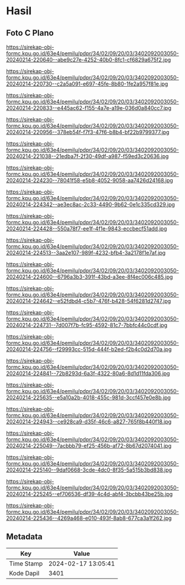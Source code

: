 # Hasil

## Foto C Plano

https://sirekap-obj-formc.kpu.go.id/63e4/pemilu/pdpr/34/02/09/20/03/3402092003050-20240214-220640--abe9c27e-4252-40b0-8fc1-cf6829a675f2.jpg

https://sirekap-obj-formc.kpu.go.id/63e4/pemilu/pdpr/34/02/09/20/03/3402092003050-20240214-220730--c2a5a091-e697-45fe-8b80-1fe2a957f81e.jpg

https://sirekap-obj-formc.kpu.go.id/63e4/pemilu/pdpr/34/02/09/20/03/3402092003050-20240214-220833--e445ac62-f155-4a7e-a19e-036d0a840cc7.jpg

https://sirekap-obj-formc.kpu.go.id/63e4/pemilu/pdpr/34/02/09/20/03/3402092003050-20240214-220956--378eb54f-f7f3-47f6-b8b4-bf22b9799377.jpg

https://sirekap-obj-formc.kpu.go.id/63e4/pemilu/pdpr/34/02/09/20/03/3402092003050-20240214-221038--21edba7f-2f30-49df-a987-f59ed3c20636.jpg

https://sirekap-obj-formc.kpu.go.id/63e4/pemilu/pdpr/34/02/09/20/03/3402092003050-20240214-224230--78041f58-e5b8-4052-9058-aa7426d24168.jpg

https://sirekap-obj-formc.kpu.go.id/63e4/pemilu/pdpr/34/02/09/20/03/3402092003050-20240214-224342--ae3ec8ac-2c33-4490-9b62-0e1c335cd329.jpg

https://sirekap-obj-formc.kpu.go.id/63e4/pemilu/pdpr/34/02/09/20/03/3402092003050-20240214-224428--550a78f7-ee1f-4f1e-9843-eccbecf51add.jpg

https://sirekap-obj-formc.kpu.go.id/63e4/pemilu/pdpr/34/02/09/20/03/3402092003050-20240214-224513--3aa2e107-989f-4232-bfb4-3a2178f1e7af.jpg

https://sirekap-obj-formc.kpu.go.id/63e4/pemilu/pdpr/34/02/09/20/03/3402092003050-20240214-224600--6796a3b3-391f-43bd-a3ee-8f4ec006c485.jpg

https://sirekap-obj-formc.kpu.go.id/63e4/pemilu/pdpr/34/02/09/20/03/3402092003050-20240214-224642--e52fdbd4-c5b7-476f-b428-54f6281d2747.jpg

https://sirekap-obj-formc.kpu.go.id/63e4/pemilu/pdpr/34/02/09/20/03/3402092003050-20240214-224731--7d007f7b-fc95-4592-81c7-7bbfc44c0cdf.jpg

https://sirekap-obj-formc.kpu.go.id/63e4/pemilu/pdpr/34/02/09/20/03/3402092003050-20240214-224756--f29993cc-515d-444f-b2ed-f2b4c0d2d70a.jpg

https://sirekap-obj-formc.kpu.go.id/63e4/pemilu/pdpr/34/02/09/20/03/3402092003050-20240214-224841--72b8293d-6a3f-4322-80a6-8d1d11fda306.jpg

https://sirekap-obj-formc.kpu.go.id/63e4/pemilu/pdpr/34/02/09/20/03/3402092003050-20240214-225635--e5a10a2b-4018-455c-981d-3ccf457e0e8b.jpg

https://sirekap-obj-formc.kpu.go.id/63e4/pemilu/pdpr/34/02/09/20/03/3402092003050-20240214-224943--ce928ca9-d35f-46c6-a827-765f8b440f18.jpg

https://sirekap-obj-formc.kpu.go.id/63e4/pemilu/pdpr/34/02/09/20/03/3402092003050-20240214-225049--7acbbb79-ef25-456b-af72-8b67d2074041.jpg

https://sirekap-obj-formc.kpu.go.id/63e4/pemilu/pdpr/34/02/09/20/03/3402092003050-20240214-225140--9daf0668-3cde-4dc0-8f35-5a515b3bd838.jpg

https://sirekap-obj-formc.kpu.go.id/63e4/pemilu/pdpr/34/02/09/20/03/3402092003050-20240214-225245--ef706536-df39-4c4d-abf4-3bcbb43be25b.jpg

https://sirekap-obj-formc.kpu.go.id/63e4/pemilu/pdpr/34/02/09/20/03/3402092003050-20240214-225436--4269a468-e010-493f-8ab8-677ca3a1f262.jpg


## Metadata

| Key        | Value               |
| ---------- | ------------------- |
| Time Stamp | 2024-02-17 13:05:41 |
| Kode Dapil | 3401                |




